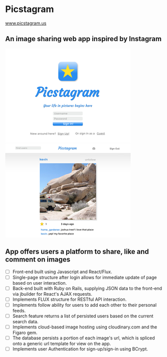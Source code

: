 # Picstagram

www.picstagram.us

## An image sharing web app inspired by Instagram

<img src="app/assets/images/picstagram.jpg" /> <img src="app/assets/images/picstagram2.jpg" />

## App offers users a platform to share, like and comment on images

- [ ] Front-end built using Javascript and React/Flux.
- [ ] Single-page structure after login allows for immediate update of page based on user interaction.
- [ ] Back-end built with Ruby on Rails, supplying JSON data to the front-end via jbuilder for React's AJAX requests.
- [ ] Implements FLUX structure for RESTful API interaction.
- [ ] Implements follow ability for users to add each other to their personal feeds.
- [ ] Search feature returns a list of persisted users based on the current search data.
- [ ] Implements cloud-based image hosting using cloudinary.com and the Figaro gem.
- [ ] The database persists a portion of each image's url, which is spliced onto a generic url template for view on the app.
- [ ] Implements user Authentication for sign-up/sign-in using BCrypt.
